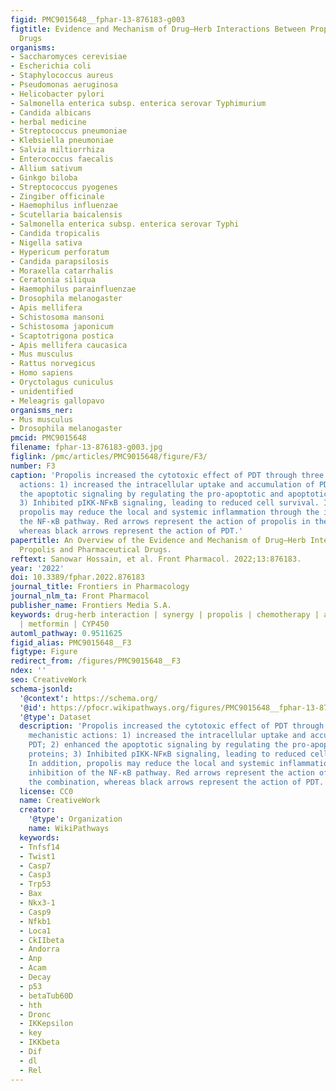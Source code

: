 ```yaml
---
figid: PMC9015648__fphar-13-876183-g003
figtitle: Evidence and Mechanism of Drug–Herb Interactions Between Propolis and Pharmaceutical
  Drugs
organisms:
- Saccharomyces cerevisiae
- Escherichia coli
- Staphylococcus aureus
- Pseudomonas aeruginosa
- Helicobacter pylori
- Salmonella enterica subsp. enterica serovar Typhimurium
- Candida albicans
- herbal medicine
- Streptococcus pneumoniae
- Klebsiella pneumoniae
- Salvia miltiorrhiza
- Enterococcus faecalis
- Allium sativum
- Ginkgo biloba
- Streptococcus pyogenes
- Zingiber officinale
- Haemophilus influenzae
- Scutellaria baicalensis
- Salmonella enterica subsp. enterica serovar Typhi
- Candida tropicalis
- Nigella sativa
- Hypericum perforatum
- Candida parapsilosis
- Moraxella catarrhalis
- Ceratonia siliqua
- Haemophilus parainfluenzae
- Drosophila melanogaster
- Apis mellifera
- Schistosoma mansoni
- Schistosoma japonicum
- Scaptotrigona postica
- Apis mellifera caucasica
- Mus musculus
- Rattus norvegicus
- Homo sapiens
- Oryctolagus cuniculus
- unidentified
- Meleagris gallopavo
organisms_ner:
- Mus musculus
- Drosophila melanogaster
pmcid: PMC9015648
filename: fphar-13-876183-g003.jpg
figlink: /pmc/articles/PMC9015648/figure/F3/
number: F3
caption: 'Propolis increased the cytotoxic effect of PDT through three possible mechanistic
  actions: 1) increased the intracellular uptake and accumulation of PDT; 2) enhanced
  the apoptotic signaling by regulating the pro-apoptotic and apoptotic proteins;
  3) Inhibited pIKK-NFκB signaling, leading to reduced cell survival. In addition,
  propolis may reduce the local and systemic inflammation through the inhibition of
  the NF-κB pathway. Red arrows represent the action of propolis in the combination,
  whereas black arrows represent the action of PDT.'
papertitle: An Overview of the Evidence and Mechanism of Drug–Herb Interactions Between
  Propolis and Pharmaceutical Drugs.
reftext: Sanowar Hossain, et al. Front Pharmacol. 2022;13:876183.
year: '2022'
doi: 10.3389/fphar.2022.876183
journal_title: Frontiers in Pharmacology
journal_nlm_ta: Front Pharmacol
publisher_name: Frontiers Media S.A.
keywords: drug-herb interaction | synergy | propolis | chemotherapy | antimicrobial
  | metformin | CYP450
automl_pathway: 0.9511625
figid_alias: PMC9015648__F3
figtype: Figure
redirect_from: /figures/PMC9015648__F3
ndex: ''
seo: CreativeWork
schema-jsonld:
  '@context': https://schema.org/
  '@id': https://pfocr.wikipathways.org/figures/PMC9015648__fphar-13-876183-g003.html
  '@type': Dataset
  description: 'Propolis increased the cytotoxic effect of PDT through three possible
    mechanistic actions: 1) increased the intracellular uptake and accumulation of
    PDT; 2) enhanced the apoptotic signaling by regulating the pro-apoptotic and apoptotic
    proteins; 3) Inhibited pIKK-NFκB signaling, leading to reduced cell survival.
    In addition, propolis may reduce the local and systemic inflammation through the
    inhibition of the NF-κB pathway. Red arrows represent the action of propolis in
    the combination, whereas black arrows represent the action of PDT.'
  license: CC0
  name: CreativeWork
  creator:
    '@type': Organization
    name: WikiPathways
  keywords:
  - Tnfsf14
  - Twist1
  - Casp7
  - Casp3
  - Trp53
  - Bax
  - Nkx3-1
  - Casp9
  - Nfkb1
  - Loca1
  - CkIIbeta
  - Andorra
  - Anp
  - Acam
  - Decay
  - p53
  - betaTub60D
  - hth
  - Dronc
  - IKKepsilon
  - key
  - IKKbeta
  - Dif
  - dl
  - Rel
---
```

